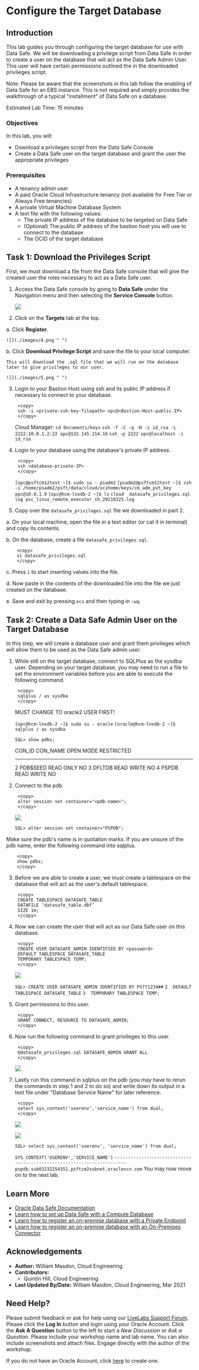 # Configure the Target Database 
 
## Introduction

This lab guides you through configuring the target database for use with Data Safe. We will be downloading a privilege script from Data Safe in order to create a user on the database that will act as the Data Safe Admin User. This user will have certain permissions outlined the in the downloaded privileges script. 

Note: Please be aware that the screenshots in this lab follow the enabling of Data Safe for an EBS instance. This is not required and simply provides the walkthrough of a typical "installment" of Data Safe on a database. 

Estimated Lab Time: 15 minutes

### Objectives

In this lab, you will:
* Download a privileges script from the Data Safe Console
* Create a Data Safe user on the target database and grant the user the appropriate privileges

### Prerequisites

* A tenancy admin user
* A paid Oracle Cloud Infrastructure tenancy (not available for Free Tier or Always Free tenancies)
* A private Virtual Machine Database System 
* A text file with the following values: 
    - The private IP address of the database to be targeted on Data Safe
    - (Optional) The public IP address of the bastion host you will use to connect to the database 
    - The OCID of the target database


## Task 1: Download the Privileges Script

First, we must download a file from the Data Safe console that will give the created user the roles necessary to act as a Data Safe user.  

1. Access the Data Safe console by going to **Data Safe** under the Navigation menu and then selecting the **Service Console** button.

    ![](./images/3.png " ")

2. Click on the **Targets** tab at the top. 

  a. Click **Register**.

    ![](./images/4.png " ")

  b. Click **Download Privilege Script** and save the file to your local computer.

    This will download the .sql file that we will run on the database later to give privileges to our user. 

    ![](./images/5.png " ")

3. Login to your Bastion Host using ssh and its public IP address if necessary to connect to your database.

        <copy>
        ssh -i <private-ssh-key-filepath> opc@<Bastion-Host-public-IP>
        </copy>
    Cloud Manager:
    ``cd Documents/keys``
    ``ssh -f -C -q -N -i id_rsa -L 2222:10.0.1.2:22 opc@132.145.214.16``
    ``ssh -p 2222 opc@localhost -i id_rsa``


4. Login to your database using the database's private IP address. 

        <copy>
        ssh <database-private-IP>
        </copy>

    ``[opc@psftcm12test ~]$ sudo su - psadm2``
    ``[psadm2@psftcm12test ~]$ ssh -i /home/psadm2/psft/data/cloud/ocihome/keys/cm_adm_pvt_key opc@10.0.1.9``
    ``[opc@hcm-lnxdb-2 ~]$ ls``
    ``cloud  datasafe_privileges.sql  log psc_linux_remote_executor_sh_20210325.log``
    

5. Copy over the ``datasafe_privileges.sql`` file we downloaded in part 2. 

  a. On your local machine, open the file in a text editor (or cat it in terminal) and copy its contents. 

  b. On the database, create a file ``datasafe_privileges.sql``. 

        <copy>
        vi datasafe_privileges.sql
        </copy>

  c. Press ``i`` to start inserting values into the file. 

  d. Now paste in the contents of the downloaded file into the file we just created on the database. 

  e. Save and exit by pressing ``ecs`` and then typing in ``:wq``. 


## Task 2: Create a Data Safe Admin User on the Target Database

In this step, we will create a database user and grant them privileges which will allow them to be used as the Data Safe admin user. 

1. While still on the target database, connect to SQLPlus as the sysdba user. Depending on your target database, you may need to run a file to set the environment variables before you are able to execute the following command. 

        <copy>
        sqlplus / as sysdba
        </copy>

    MUST CHANGE TO oracle2 USER FIRST!

    ``[opc@hcm-lnxdb-2 ~]$ sudo su - oracle``
    ``[oracle@hcm-lnxdb-2 ~]$ sqlplus / as sysdba``

    ``SQL> show pdbs;    ``               

    CON_ID CON_NAME			  OPEN MODE  RESTRICTED
    ---------- ------------------------------ ---------- ----------
	 2 PDB$SEED			  READ ONLY  NO
	 3 DFLTDB			  READ WRITE NO
	 4 PSPDB			  READ WRITE NO

2. Connect to the pdb 

        <copy>
        alter session set container="<pdb-name>";
        </copy>

    ![](./images/6.png " ")

    ``SQL> alter session set container="PSPDB";``

  Make sure the pdb's name is in quotation marks. If you are unsure of the pdb name, enter the following command into sqlplus. 

        <copy>
        show pdbs;
        </copy>

3. Before we are able to create a user, we must create a tablespace on the database that will act as the user's default tablespace. 

        <copy>
        CREATE TABLESPACE DATASAFE_TABLE
        DATAFILE ‘datasafe_table.dbf’
        SIZE 1m;
        </copy>

4. Now we can create the user that will act as our Data Safe user on this database. 

        <copy>
        CREATE USER DATASAFE_ADMIN IDENTIFIED BY <password>
        DEFAULT TABLESPACE DATASAFE_TABLE
        TEMPORARY TABLESPACE TEMP;
        </copy>

    ![](./images/7.png " ")

    ``SQL> CREATE USER DATASAFE_ADMIN IDENTIFIED BY PSft1234##``
    ``2  DEFAULT TABLESPACE DATASAFE_TABLE``
    ``3  TEMPORARY TABLESPACE TEMP;``

5. Grant permissions to this user. 

        <copy>
        GRANT CONNECT, RESOURCE TO DATASAFE_ADMIN;
        </copy>

6. Now run the following command to grant privileges to this user. 

        <copy>
        @datasafe_privileges.sql DATASAFE_ADMIN GRANT ALL
        </copy>

    ![](./images/8.png " ")

7. Lastly run this command in sqlplus on the pdb (you may have to rerun the commands in step 1 and 2 to do so) and write down its output in a text file under "Database Service Name" for later reference. 

        <copy>
        select sys_context('userenv','service_name') from dual;
        </copy>

    ![](./images/6.png " ")

    ![](./images/9.png " ")

    ``SQL> select sys_context('userenv', 'service_name') from dual;``

    ``SYS_CONTEXT('USERENV','SERVICE_NAME')``
    ``-----------------------------------------------------------------------``
    ``pspdb.sub03232254351.psftcm2subnet.oraclevcn.com``
You may now move on to the next lab. 


## Learn More

* [Oracle Data Safe Documentation](https://docs.oracle.com/en/cloud/paas/data-safe/udscs/get-started-oracle-data-safe.html)
* [Learn how to set up Data Safe with a Compute Database](https://docs.oracle.com/en/cloud/paas/data-safe/udscs/register-oracle-databases-oracle-cloud-infrastructure-compute-instances.html#GUID-304A2F0E-67B1-44E4-AD48-649F1FE59DAC)
* [Learn how to register an on-premise database with a Private Endpoint](https://docs.oracle.com/en/cloud/paas/data-safe/udscs/register-premises-oracle-databases-using-oracle-data-safe-private-endpoint.html#GUID-61F946FF-5AFB-4BB3-9BAB-7BABC9B4A6C4)
* [Learn how to register an on-premise database with an On-Premises Connector](https://docs.oracle.com/en/cloud/paas/data-safe/udscs/register-onpremises-oracle-databases-using-oracle-data-safe-onpremises-connector.html#GUID-ED6C6F89-3123-4A4E-9EBE-30D2C920C1CA)

## Acknowledgements

* **Author:** William Masdon, Cloud Engineering
* **Contributors:** 
    - Quintin Hill, Cloud Engineering
* **Last Updated By/Date:** William Masdon, Cloud Engineering, Mar 2021

## Need Help?
Please submit feedback or ask for help using our [LiveLabs Support Forum](https://community.oracle.com/tech/developers/categories/livelabsdiscussions). Please click the **Log In** button and login using your Oracle Account. Click the **Ask A Question** button to the left to start a *New Discussion* or *Ask a Question*.  Please include your workshop name and lab name.  You can also include screenshots and attach files.  Engage directly with the author of the workshop.

If you do not have an Oracle Account, click [here](https://profile.oracle.com/myprofile/account/create-account.jspx) to create one.
